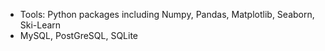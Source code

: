 
- Tools: Python packages including Numpy, Pandas, Matplotlib, Seaborn, Ski-Learn
- MySQL, PostGreSQL, SQLite
